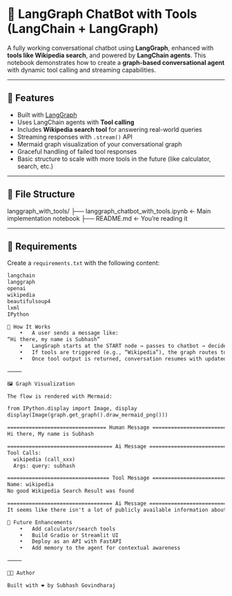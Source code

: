 # 🤖 LangGraph ChatBot with Tools (LangChain + LangGraph)

A fully working conversational chatbot using **LangGraph**, enhanced with **tools like Wikipedia search**, and powered by **LangChain agents**. This notebook demonstrates how to create a **graph-based conversational agent** with dynamic tool calling and streaming capabilities.

---

## 🚀 Features

- Built with [LangGraph](https://python.langgraph.org/)
- Uses LangChain agents with **Tool calling**
- Includes **Wikipedia search tool** for answering real-world queries
- Streaming responses with `.stream()` API
- Mermaid graph visualization of your conversational graph
- Graceful handling of failed tool responses
- Basic structure to scale with more tools in the future (like calculator, search, etc.)

---

## 📂 File Structure

langgraph_with_tools/
├── langgraph_chatbot_with_tools.ipynb  <- Main implementation notebook
├── README.md                           <- You’re reading it

---

## 🧰 Requirements

Create a `requirements.txt` with the following content:

```txt
langchain
langgraph
openai
wikipedia
beautifulsoup4
lxml
IPython

🧠 How It Works
	•	A user sends a message like:
“Hi there, my name is Subhash”
	•	LangGraph starts at the START node → passes to chatbot → decides whether a tool is needed.
	•	If tools are triggered (e.g., “Wikipedia”), the graph routes to the Tool node and uses it.
	•	Once tool output is returned, conversation resumes with updated context.

⸻

🖼️ Graph Visualization

The flow is rendered with Mermaid:

from IPython.display import Image, display
display(Image(graph.get_graph().draw_mermaid_png()))

================================ Human Message =================================
Hi there, My name is Subhash

================================== Ai Message ==================================
Tool Calls:
  wikipedia (call_xxx)
  Args: query: subhash

================================= Tool Message =================================
Name: wikipedia
No good Wikipedia Search Result was found

================================== Ai Message ==================================
It seems like there isn't a lot of publicly available information about someone named Subhash...

🔭 Future Enhancements
	•	Add calculator/search tools
	•	Build Gradio or Streamlit UI
	•	Deploy as an API with FastAPI
	•	Add memory to the agent for contextual awareness

⸻

🧑‍💻 Author

Built with ❤️ by Subhash Govindharaj
